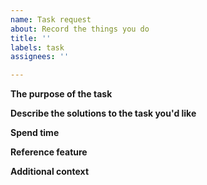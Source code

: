 ```yaml
---
name: Task request
about: Record the things you do
title: ''
labels: task
assignees: ''

---
```


**The purpose of the task**
<!--Why should this task exist?  or what problems to solve? -->

**Describe the solutions to the task you'd like**
<!--A clear and concise description of what you want to happen.-->

**Spend time**
<!--How long will it take to finish the task -->

**Reference feature**
<!--attach the reference feature here  -->

**Additional context**
<!--Add any other context or screenshots about the task request here.-->
